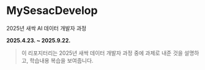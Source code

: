 # MySesacDevelop
2025년 새싹 AI 데이터 개발자 과정 

**2025.4.23. ~ 2025.9.22.**
>이 리포지터리는 2025년 새싹 데이터 개발자 과정 중에 과제로 내준 것을 설명하고, 학습내용 복습을 보여줍니다.
